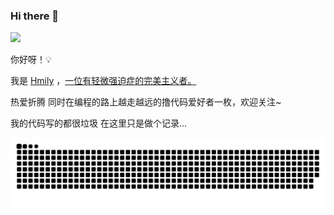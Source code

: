 ### Hi there 👋

<!--
**ihmily/ihmily** is a ✨ _special_ ✨ repository because its `README.md` (this file) appears on your GitHub profile.

Here are some ideas to get you started:

- 🔭 I’m currently working on ...

- 🌱 I’m currently learning ...

- 👯 I’m looking to collaborate on ...

- 🤔 I’m looking for help with ...

- 💬 Ask me about ...

- 📫 How to reach me: ...

- 😄 Pronouns: ...

- ⚡ Fun fact: ...
  -->

![](https://views.whatilearened.today/views/github/ihmily/views.svg)

你好呀！💡

我是 [Hmily](https://github.com/ihmily) ，[一位有轻微强迫症的完美主义者。](https://github.com/ihmily)

热爱折腾 同时在编程的路上越走越远的撸代码爱好者一枚，欢迎关注~

我的代码写的都很垃圾 在这里只是做个记录...

![亮色](https://raw.githubusercontent.com/ihmily/ihmily/output/github-contribution-grid-snake.svg) 



